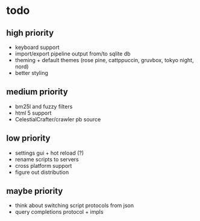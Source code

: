 # todo

## high priority

- keyboard support
- import/export pipeline output from/to sqlite db
- theming + default themes (rose pine, cattppuccin, gruvbox, tokyo night, nord)
- better styling

## medium priority

- bm25l and fuzzy filters
- html 5 support
- CelestialCrafter/crawler pb source

## low priority

- settings gui + hot reload (?)
- rename scripts to servers
- cross platform support
- figure out distribution

## maybe priority

- think about switching script protocols from json
- query completions protocol + impls
